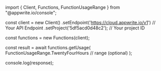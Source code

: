 import { Client, Functions, FunctionUsageRange } from "@appwrite.io/console";

const client = new Client()
    .setEndpoint('https://cloud.appwrite.io/v1') // Your API Endpoint
    .setProject('5df5acd0d48c2'); // Your project ID

const functions = new Functions(client);

const result = await functions.getUsage(
    FunctionUsageRange.TwentyFourHours // range (optional)
);

console.log(response);
